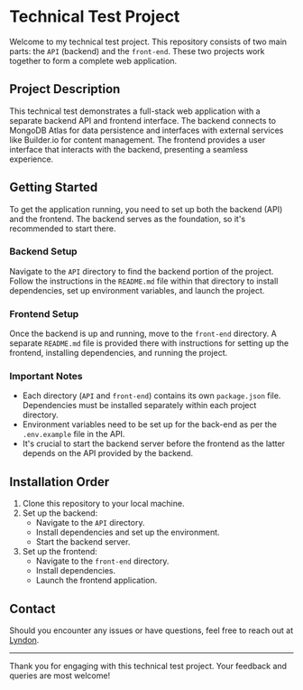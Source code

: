 # Technical Test Project

Welcome to my technical test project. This repository consists of two main parts: the `API` (backend) and the `front-end`. These two projects work together to form a complete web application.

## Project Description

This technical test demonstrates a full-stack web application with a separate backend API and frontend interface. The backend connects to MongoDB Atlas for data persistence and interfaces with external services like Builder.io for content management. The frontend provides a user interface that interacts with the backend, presenting a seamless experience.

## Getting Started

To get the application running, you need to set up both the backend (API) and the frontend. The backend serves as the foundation, so it's recommended to start there.

### Backend Setup

Navigate to the `API` directory to find the backend portion of the project. Follow the instructions in the `README.md` file within that directory to install dependencies, set up environment variables, and launch the project.

### Frontend Setup

Once the backend is up and running, move to the `front-end` directory. A separate `README.md` file is provided there with instructions for setting up the frontend, installing dependencies, and running the project.

### Important Notes

- Each directory (`API` and `front-end`) contains its own `package.json` file. Dependencies must be installed separately within each project directory.
- Environment variables need to be set up for the back-end as per the `.env.example` file in the API.
- It's crucial to start the backend server before the frontend as the latter depends on the API provided by the backend.

## Installation Order

1. Clone this repository to your local machine.
2. Set up the backend:
    - Navigate to the `API` directory.
    - Install dependencies and set up the environment.
    - Start the backend server.
3. Set up the frontend:
    - Navigate to the `front-end` directory.
    - Install dependencies.
    - Launch the frontend application.

## Contact

Should you encounter any issues or have questions, feel free to reach out at [Lyndon](lyndon.simpson@gmail.com).

---

Thank you for engaging with this technical test project. Your feedback and queries are most welcome! 
